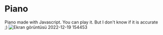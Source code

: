 # Piano
Piano made with Javascript. You can play it. But I don't know if it is accurate ;)
![Ekran görüntüsü 2022-12-19 154453](https://user-images.githubusercontent.com/59058927/208439148-f27eb39c-eaf6-448d-bb5c-7658087822f0.png)
